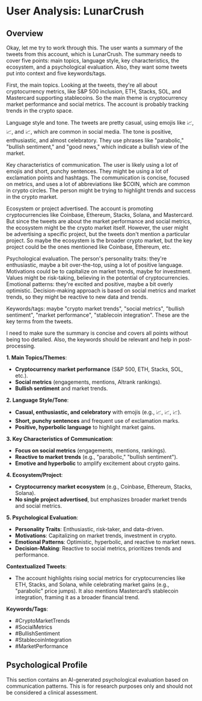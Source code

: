 # User Analysis: LunarCrush

## Overview

<think>
Okay, let me try to work through this. The user wants a summary of the tweets from this account, which is LunarCrush. The summary needs to cover five points: main topics, language style, key characteristics, the ecosystem, and a psychological evaluation. Also, they want some tweets put into context and five keywords/tags.

First, the main topics. Looking at the tweets, they're all about cryptocurrency metrics, like S&P 500 inclusion, ETH, Stacks, SOL, and Mastercard supporting stablecoins. So the main theme is cryptocurrency market performance and social metrics. The account is probably tracking trends in the crypto space.

Language style and tone. The tweets are pretty casual, using emojis like 📈, 📈, and 📈, which are common in social media. The tone is positive, enthusiastic, and almost celebratory. They use phrases like "parabolic," "bullish sentiment," and "good news," which indicate a bullish view of the market.

Key characteristics of communication. The user is likely using a lot of emojis and short, punchy sentences. They might be using a lot of exclamation points and hashtags. The communication is concise, focused on metrics, and uses a lot of abbreviations like $COIN, which are common in crypto circles. The person might be trying to highlight trends and success in the crypto market.

Ecosystem or project advertised. The account is promoting cryptocurrencies like Coinbase, Ethereum, Stacks, Solana, and Mastercard. But since the tweets are about the market performance and social metrics, the ecosystem might be the crypto market itself. However, the user might be advertising a specific project, but the tweets don't mention a particular project. So maybe the ecosystem is the broader crypto market, but the key project could be the ones mentioned like Coinbase, Ethereum, etc.

Psychological evaluation. The person's personality traits: they're enthusiastic, maybe a bit over-the-top, using a lot of positive language. Motivations could be to capitalize on market trends, maybe for investment. Values might be risk-taking, believing in the potential of cryptocurrencies. Emotional patterns: they're excited and positive, maybe a bit overly optimistic. Decision-making approach is based on social metrics and market trends, so they might be reactive to new data and trends.

Keywords/tags: maybe "crypto market trends", "social metrics", "bullish sentiment", "market performance", "stablecoin integration". These are the key terms from the tweets.

I need to make sure the summary is concise and covers all points without being too detailed. Also, the keywords should be relevant and help in post-processing.
</think>

**1. Main Topics/Themes**:  
- **Cryptocurrency market performance** (S&P 500, ETH, Stacks, SOL, etc.).  
- **Social metrics** (engagements, mentions, Altrank rankings).  
- **Bullish sentiment** and market trends.  

**2. Language Style/Tone**:  
- **Casual, enthusiastic, and celebratory** with emojis (e.g., 📈, 📈, 📈).  
- **Short, punchy sentences** and frequent use of exclamation marks.  
- **Positive, hyperbolic language** to highlight market gains.  

**3. Key Characteristics of Communication**:  
- **Focus on social metrics** (engagements, mentions, rankings).  
- **Reactive to market trends** (e.g., "parabolic," "bullish sentiment").  
- **Emotive and hyperbolic** to amplify excitement about crypto gains.  

**4. Ecosystem/Project**:  
- **Cryptocurrency market ecosystem** (e.g., Coinbase, Ethereum, Stacks, Solana).  
- **No single project advertised**, but emphasizes broader market trends and social metrics.  

**5. Psychological Evaluation**:  
- **Personality Traits**: Enthusiastic, risk-taker, and data-driven.  
- **Motivations**: Capitalizing on market trends, investment in crypto.  
- **Emotional Patterns**: Optimistic, hyperbolic, and reactive to market news.  
- **Decision-Making**: Reactive to social metrics, prioritizes trends and performance.  

**Contextualized Tweets**:  
- The account highlights rising social metrics for cryptocurrencies like ETH, Stacks, and Solana, while celebrating market gains (e.g., "parabolic" price jumps). It also mentions Mastercard’s stablecoin integration, framing it as a broader financial trend.  

**Keywords/Tags**:  
- #CryptoMarketTrends  
- #SocialMetrics  
- #BullishSentiment  
- #StablecoinIntegration  
- #MarketPerformance

## Psychological Profile

This section contains an AI-generated psychological evaluation based on communication patterns. This is for research purposes only and should not be considered a clinical assessment.